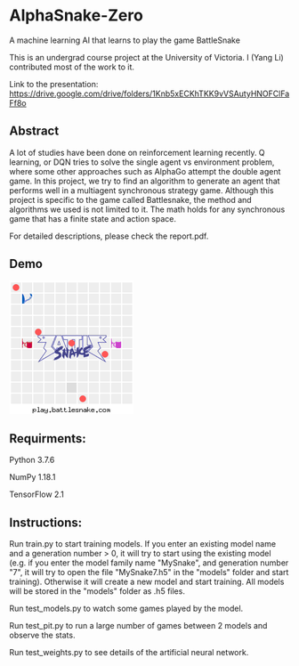 # AlphaSnake-Zero
A machine learning AI that learns to play the game BattleSnake

This is an undergrad course project at the University of Victoria. I (Yang Li) contributed most of the work to it.

Link to the presentation: https://drive.google.com/drive/folders/1Knb5xECKhTKK9vVSAutyHNOFClFaFf8o

## Abstract
A lot of studies have been done on reinforcement learning recently. Q learning, or DQN tries to solve the single agent vs environment problem, where some other approaches such as AlphaGo attempt the double agent game. In this project, we try to find an algorithm to generate an agent that performs well in a multiagent synchronous strategy game. Although this project is specific to the game called Battlesnake, the method and algorithms we used is not limited to it. The math holds for any synchronous game that has a finite state and action space.

For detailed descriptions, please check the report.pdf.

## Demo
![demo](./demo.gif)

## Requirments:
Python 3.7.6

NumPy 1.18.1

TensorFlow 2.1

## Instructions:
Run train.py to start training models. If you enter an existing model name and a generation number > 0, it will try to start using the existing model (e.g. if you enter the model family name "MySnake", and generation number "7", it will try to open the file "MySnake7.h5" in the "models" folder and start training). Otherwise it will create a new model and start training. All models will be stored in the "models" folder as .h5 files.

Run test_models.py to watch some games played by the model.

Run test_pit.py to run a large number of games between 2 models and observe the stats.

Run test_weights.py to see details of the artificial neural network.
